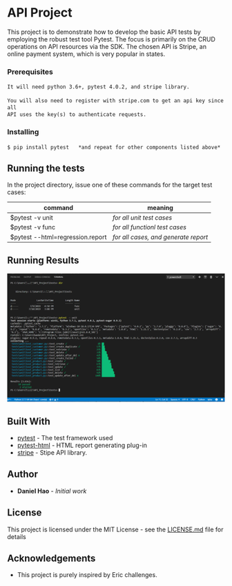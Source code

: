 # API Project 
This project is to demonstrate how to develop the basic API tests by employing the robust test tool Pytest. The focus is primarily on the CRUD operations on API resources via the SDK.  The chosen API is Stripe, an online payment system, which is very popular in states.  

### Prerequisites

```
It will need python 3.6+, pytest 4.0.2, and stripe library.

You will also need to register with stripe.com to get an api key since all
API uses the key(s) to authenticate requests. 
```

### Installing

```
$ pip install pytest   *and repeat for other components listed above*
```


## Running the tests

In the project directory, issue one of these commands for the target test cases: 

command      | meaning 
------------ | -------------
$pytest -v unit | *for all unit test cases* 
$pytest -v func | *for all functionl test cases*
$pytest --html=regression.report  | *for all cases, and generate report*

## Running Results
![Results](unit/unit_test.PNG)

## Built With

* [pytest](https://github.com/pytest-dev/pytest/) - The test framework used
* [pytest-html](https://pypi.org/project/pytest-html/1.6/) - HTML report generating plug-in
* [stripe](https://https://stripe.com/docs/api) -   Stipe API library. 


## Author

* **Daniel Hao** - *Initial work* 


## License

This project is licensed under the MIT License - see the [LICENSE.md](LICENSE.md) file for details

## Acknowledgements
* This project is purely inspired by Eric challenges.

